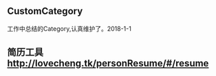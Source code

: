## CustomCategory
工作中总结的Category,认真维护了。2018-1-1
## 简历工具 <http://lovecheng.tk/personResume/#/resume>
